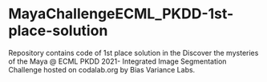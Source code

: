 # MayaChallengeECML_PKDD-1st-place-solution
Repository contains code of 1st place solution in the Discover the mysteries of the Maya @ ECML PKDD 2021- Integrated Image Segmentation Challenge hosted on codalab.org by Bias Variance Labs.
